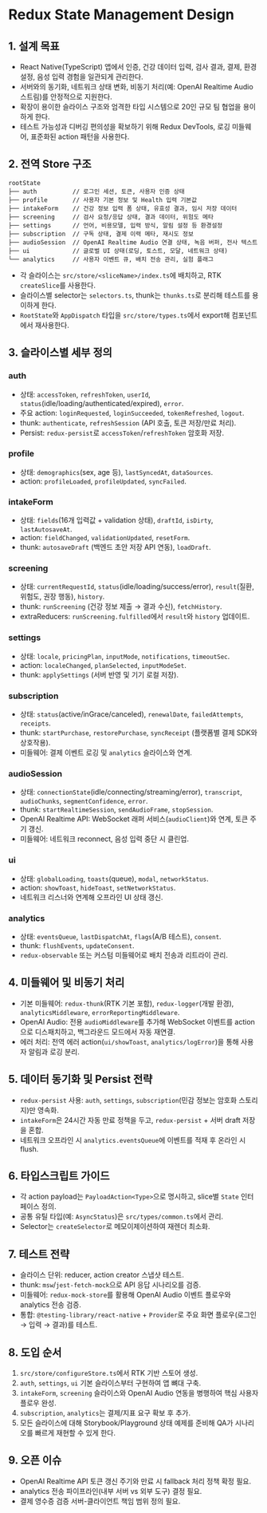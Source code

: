 # Redux State Management Design

## 1. 설계 목표
- React Native(TypeScript) 앱에서 인증, 건강 데이터 입력, 검사 결과, 결제, 환경설정, 음성 입력 경험을 일관되게 관리한다.
- 서버와의 동기화, 네트워크 상태 변화, 비동기 처리(예: OpenAI Realtime Audio 스트림)를 안정적으로 지원한다.
- 확장이 용이한 슬라이스 구조와 엄격한 타입 시스템으로 20인 규모 팀 협업을 용이하게 한다.
- 테스트 가능성과 디버깅 편의성을 확보하기 위해 Redux DevTools, 로깅 미들웨어, 표준화된 action 패턴을 사용한다.

## 2. 전역 Store 구조
```
rootState
├── auth          // 로그인 세션, 토큰, 사용자 인증 상태
├── profile       // 사용자 기본 정보 및 Health 입력 기본값
├── intakeForm    // 건강 정보 입력 폼 상태, 유효성 결과, 임시 저장 데이터
├── screening     // 검사 요청/응답 상태, 결과 데이터, 위험도 메타
├── settings      // 언어, 비용모델, 입력 방식, 알림 설정 등 환경설정
├── subscription  // 구독 상태, 결제 이력 메타, 재시도 정보
├── audioSession  // OpenAI Realtime Audio 연결 상태, 녹음 버퍼, 전사 텍스트
├── ui            // 글로벌 UI 상태(로딩, 토스트, 모달, 네트워크 상태)
└── analytics     // 사용자 이벤트 큐, 배치 전송 관리, 실험 플래그
```
- 각 슬라이스는 `src/store/<sliceName>/index.ts`에 배치하고, RTK `createSlice`를 사용한다.
- 슬라이스별 selector는 `selectors.ts`, thunk는 `thunks.ts`로 분리해 테스트를 용이하게 한다.
- `RootState`와 `AppDispatch` 타입을 `src/store/types.ts`에서 export해 컴포넌트에서 재사용한다.

## 3. 슬라이스별 세부 정의
### auth
- 상태: `accessToken`, `refreshToken`, `userId`, `status`(idle/loading/authenticated/expired), `error`.
- 주요 action: `loginRequested`, `loginSucceeded`, `tokenRefreshed`, `logout`.
- thunk: `authenticate`, `refreshSession` (API 호출, 토큰 저장/만료 처리).
- Persist: `redux-persist`로 `accessToken`/`refreshToken` 암호화 저장.

### profile
- 상태: `demographics`(sex, age 등), `lastSyncedAt`, `dataSources`.
- action: `profileLoaded`, `profileUpdated`, `syncFailed`.

### intakeForm
- 상태: `fields`(16개 입력값 + validation 상태), `draftId`, `isDirty`, `lastAutosaveAt`.
- action: `fieldChanged`, `validationUpdated`, `resetForm`.
- thunk: `autosaveDraft` (백엔드 초안 저장 API 연동), `loadDraft`.

### screening
- 상태: `currentRequestId`, `status`(idle/loading/success/error), `result`(질환, 위험도, 권장 행동), `history`.
- thunk: `runScreening` (건강 정보 제출 → 결과 수신), `fetchHistory`.
- extraReducers: `runScreening.fulfilled`에서 `result`와 `history` 업데이트.

### settings
- 상태: `locale`, `pricingPlan`, `inputMode`, `notifications`, `timeoutSec`.
- action: `localeChanged`, `planSelected`, `inputModeSet`.
- thunk: `applySettings` (서버 반영 및 기기 로컬 저장).

### subscription
- 상태: `status`(active/inGrace/canceled), `renewalDate`, `failedAttempts`, `receipts`.
- thunk: `startPurchase`, `restorePurchase`, `syncReceipt` (플랫폼별 결제 SDK와 상호작용).
- 미들웨어: 결제 이벤트 로깅 및 `analytics` 슬라이스와 연계.

### audioSession
- 상태: `connectionState`(idle/connecting/streaming/error), `transcript`, `audioChunks`, `segmentConfidence`, `error`.
- thunk: `startRealtimeSession`, `sendAudioFrame`, `stopSession`.
- OpenAI Realtime API: WebSocket 래퍼 서비스(`audioClient`)와 연계, 토큰 주기 갱신.
- 미들웨어: 네트워크 reconnect, 음성 입력 중단 시 클린업.

### ui
- 상태: `globalLoading`, `toasts`(queue), `modal`, `networkStatus`.
- action: `showToast`, `hideToast`, `setNetworkStatus`.
- 네트워크 리스너와 연계해 오프라인 UI 상태 갱신.

### analytics
- 상태: `eventsQueue`, `lastDispatchAt`, `flags`(A/B 테스트), `consent`.
- thunk: `flushEvents`, `updateConsent`.
- `redux-observable` 또는 커스텀 미들웨어로 배치 전송과 리트라이 관리.

## 4. 미들웨어 및 비동기 처리
- 기본 미들웨어: `redux-thunk`(RTK 기본 포함), `redux-logger`(개발 환경), `analyticsMiddleware`, `errorReportingMiddleware`.
- OpenAI Audio: 전용 `audioMiddleware`를 추가해 WebSocket 이벤트를 action으로 디스패치하고, 백그라운드 모드에서 자동 재연결.
- 에러 처리: 전역 에러 action(`ui/showToast`, `analytics/logError`)을 통해 사용자 알림과 로깅 분리.

## 5. 데이터 동기화 및 Persist 전략
- `redux-persist` 사용: `auth`, `settings`, `subscription`(민감 정보는 암호화 스토리지)만 영속화.
- `intakeForm`은 24시간 자동 만료 정책을 두고, `redux-persist` + 서버 draft 저장을 혼합.
- 네트워크 오프라인 시 `analytics.eventsQueue`에 이벤트를 적재 후 온라인 시 flush.

## 6. 타입스크립트 가이드
- 각 action payload는 `PayloadAction<Type>`으로 명시하고, slice별 `State` 인터페이스 정의.
- 공통 유틸 타입(예: `AsyncStatus`)은 `src/types/common.ts`에서 관리.
- Selector는 `createSelector`로 메모이제이션하여 재렌더 최소화.

## 7. 테스트 전략
- 슬라이스 단위: reducer, action creator 스냅샷 테스트.
- thunk: `msw`/`jest-fetch-mock`으로 API 응답 시나리오를 검증.
- 미들웨어: `redux-mock-store`를 활용해 OpenAI Audio 이벤트 플로우와 analytics 전송 검증.
- 통합: `@testing-library/react-native` + `Provider`로 주요 화면 플로우(로그인 → 입력 → 결과)를 테스트.

## 8. 도입 순서
1. `src/store/configureStore.ts`에서 RTK 기반 스토어 생성.
2. `auth`, `settings`, `ui` 기본 슬라이스부터 구현하여 앱 뼈대 구축.
3. `intakeForm`, `screening` 슬라이스와 OpenAI Audio 연동을 병행하여 핵심 사용자 플로우 완성.
4. `subscription`, `analytics`는 결제/지표 요구 확보 후 추가.
5. 모든 슬라이스에 대해 Storybook/Playground 상태 예제를 준비해 QA가 시나리오를 빠르게 재현할 수 있게 한다.

## 9. 오픈 이슈
- OpenAI Realtime API 토큰 갱신 주기와 만료 시 fallback 처리 정책 확정 필요.
- analytics 전송 파이프라인(내부 서버 vs 외부 도구) 결정 필요.
- 결제 영수증 검증 서버-클라이언트 책임 범위 정의 필요.
